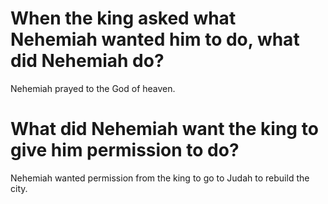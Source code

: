 # When the king asked what Nehemiah wanted him to do, what did Nehemiah do?

Nehemiah prayed to the God of heaven.

# What did Nehemiah want the king to give him permission to do?

Nehemiah wanted permission from the king to go to Judah to rebuild the city.
